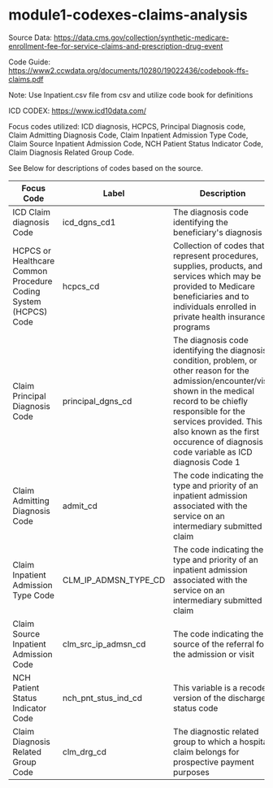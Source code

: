 # module1-codexes-claims-analysis
Source Data: https://data.cms.gov/collection/synthetic-medicare-enrollment-fee-for-service-claims-and-prescription-drug-event

Code Guide: https://www2.ccwdata.org/documents/10280/19022436/codebook-ffs-claims.pdf 

Note: Use Inpatient.csv file from csv and utilize code book for definitions

ICD CODEX: https://www.icd10data.com/


Focus codes utilized: ICD diagnosis, HCPCS, Principal Diagnosis code, Claim Admitting Diagnosis Code, Claim Inpatient Admission Type Code, Claim Source Inpatient Admission Code, NCH Patient Status Indicator Code, Claim Diagnosis Related Group Code.

See Below for descriptions of codes based on the source. 

| Focus Code | Label | Description | 
|------------|-------------| ---------------| 
|ICD Claim diagnosis Code | icd_dgns_cd1 | The diagnosis code identifying the beneficiary's diagnosis |
| HCPCS or Healthcare Common Procedure Coding System (HCPCS) Code | hcpcs_cd | Collection of codes that represent procedures, supplies, products, and services which may be provided to Medicare beneficiaries and to individuals enrolled in private health insurance programs |
| Claim Principal Diagnosis Code | principal_dgns_cd | The diagnosis code identifying the diagnosis, condition, problem, or other reason for the admission/encounter/visit shown in the medical record to be chiefly responsible for the services provided. This is also known as the first occurence of diagnosis code variable as ICD diagnosis Code 1 |
|  Claim Admitting Diagnosis Code | admit_cd | The code indicating the type and priority of an inpatient admission associated with the service on an intermediary submitted claim |
| Claim Inpatient Admission Type Code | CLM_IP_ADMSN_TYPE_CD | The code indicating the type and priority of an inpatient admission associated with the service on an intermediary submitted claim
| Claim Source Inpatient Admission Code | clm_src_ip_admsn_cd | The code indicating the source of the referral for the admission or visit |
| NCH Patient Status Indicator Code | nch_pnt_stus_ind_cd | This variable is a recoded version of the discharge status code
| Claim Diagnosis Related Group Code | clm_drg_cd | The diagnostic related group to which a hospital claim belongs for prospective payment purposes |
